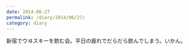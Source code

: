 ```yaml
---
date: 2014-06-27
permalink: /diary/2014/06/27/
category: diary
---
```


新宿でウヰスキーを飲む会。平日の疲れでだらだら飲んでしまう。いかん。